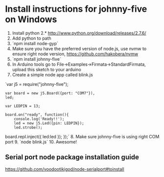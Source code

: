 Install instructions for johnny-five on Windows
===============================================

1. Install python 2.* http://www.python.org/download/releases/2.7.6/
2. Add python to path
3. ´npm install node-gyp´
4. Make sure you have the preferred version of node.js, use nvmw to ensure right node version, https://github.com/hakobera/nvmw
5. ´npm install johnny-five´
6. In Arduino tools go to File->Examples->Firmata->StandardFirmata, upload this sketch to your arduino
7. Create a simple node app called blink.js

´var j5 = require("johnny-five");

	var board = new j5.Board({port: "COM7"}),
	led;

	var LEDPIN = 13;

	board.on("ready", function(){
  		console.log('Ready!!');
  		led = new j5.Led({pin: LEDPIN});
  		led.strobe();

  board.repl.inject({
  	led:led
  });
});´
8. Make sure johnny-five is using right COM port
9. ´node blink.js´
10. Awesome!



Serial port node package installation guide
-------------------------------------------
https://github.com/voodootikigod/node-serialport#toinstall

